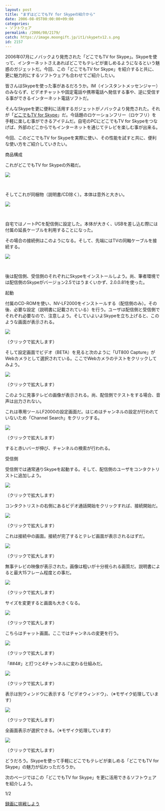 ```yaml
---
layout: post
title: "まずはどこでもTV for Skypeの紹介から"
date: 2006-08-05T00:00:00+09:00
categories:
- ソフトウェア
permalink: /2006/08/2179/
catch: https://image.moongift.jp/it1/skypetv12.s.png
id: 2157
---
```

2006年07月にノバックより発売された「どこでもTV for Skype」。Skypeを使って、インターネットさえあればどこでもテレビが楽しめるようになるという魅惑のガジェットだ。今回、この「どこでもTV for Skype」を紹介すると共に、更に魅力的にするソフトウェアも合わせてご紹介したい。

  
<!--more-->  

皆さんはSkypeを使った事があるだろうか。IM（インスタントメッセンジャー）のみならず、ビデオチャットや固定電話や携帯電話へ発信する事や、逆に受信する事ができるインターネット電話ソフトだ。
  

そんなSkypeを更に便利に活用するガジェットがノバックより発売された。それが「[どこでもTV for Skype](http://www.amazon.co.jp/exec/obidos/redirect?link_code=as2&path=ASIN/B000GPILQY&tag=moongift-22&camp=247&creative=1211)」だ。今話題のロケーションフリー（ロケフリ）を手軽に楽しむ事ができるアイテムだ。自宅のPCにどこでもTV for Skypeをつなげば、外部のどこからでもインターネットを通じてテレビを楽しむ事が出来る。
  

今回、このどこでもTV for Skypeを実際に使い、その性能を試すと共に、便利な使い方をご紹介していきたい。
  

商品構成
  

これがどこでもTV for Skypeの外箱だ。
  

 ![](https://image.moongift.jp/it1/skypetv9.jpg)
  

&nbsp;
  

そしてこれが同梱物（説明書/CD除く）。本体は意外と大きい。
  

 ![](https://image.moongift.jp/it1/skypetv10.jpg)
  

&nbsp;
  

自宅ではノートPCを配信側に設定した。本体が大きく、USBを差し込む際には付属の延長ケーブルを利用することになった。
  

その場合の接続例はこのようになる。そして、先端にはTVの同軸ケーブルを接続する。
  

 ![](https://image.moongift.jp/it1/skypetv11.jpg)
  

&nbsp;
  

後は配信側、受信側のそれぞれにSkypeをインストールしよう。尚、筆者環境では配信側のSkypeがバージョン2.5ではうまくいかず、2.0.0.81を使った。
  

起動
  

付属のCD-ROMを使い、NV-LF2000をインストールする（配信側のみ）。その後、必要な設定（説明書に記載されている）を行う。ユーザは配信側と受信側でそれぞれ必要なので、注意しよう。そしていよいよSkypeを立ち上げると、このような画面が表示される。
  

[![](https://image.moongift.jp/it1/skypetv1.s.png)](https://image.moongift.jp/it1/skypetv1.png)  

（クリックで拡大します）
  

そして設定画面でビデオ（BETA）を見ると次のように「UT800 Capture」がWebカメラとして選択されている。ここでWebカメラのテストをクリックしてみよう。
  

[![](https://image.moongift.jp/it1/skypetv2.s.png)](https://image.moongift.jp/it1/skypetv2.png)  

（クリックで拡大します）
  

このように見事テレビの画像が表示される。尚、配信側でテストをする場合、音声は出力されない。
  

これは専用ツールLF2000の設定画面だ。はじめはチャンネルの設定が行われていないため「Channel Search」をクリックする。
  

[![](https://image.moongift.jp/it1/skypetv3.s.png)](https://image.moongift.jp/it1/skypetv3.png)  

（クリックで拡大します）
  

すると赤いバーが伸び、チャンネルの検索が行われる。
  

受信側
  

受信側では通常通りSkypeを起動する。そして、配信側のユーザをコンタクトリストに追加しよう。
  

[![](https://image.moongift.jp/it1/skypetv11.s.png)](https://image.moongift.jp/it1/skypetv11.png)  

（クリックで拡大します）
  

コンタクトリストの右側にあるビデオ通話開始をクリックすれば、接続開始だ。
  

[![](https://image.moongift.jp/it1/skypetv12.s.png)](https://image.moongift.jp/it1/skypetv12.png)  

（クリックで拡大します）
  

これは接続中の画面。接続が完了するとテレビ画面が表示されるはずだ。
  

[![](https://image.moongift.jp/it1/skypetv14.s.png)](https://image.moongift.jp/it1/skypetv14.png)  

（クリックで拡大します）
  

無事テレビの映像が表示された。画像は粗いが十分視られる画質だ。説明書によると最大15フレーム程度との事だ。
  

[![](https://image.moongift.jp/it1/skypetv15.s.png)](https://image.moongift.jp/it1/skypetv15.png)  

（クリックで拡大します）
  

サイズを変更すると画面も大きくなる。
  

[![](https://image.moongift.jp/it1/skypetv16.s.png)](https://image.moongift.jp/it1/skypetv16.png)  

（クリックで拡大します）
  

こちらはチャット画面。ここではチャンネルの変更を行う。
  

[![](https://image.moongift.jp/it1/skypetv17.s.png)](https://image.moongift.jp/it1/skypetv17.png)  

（クリックで拡大します）
  

「##4#」と打つと4チャンネルに変わる仕組みだ。
  

[![](https://image.moongift.jp/it1/skypetv18.s.png)](https://image.moongift.jp/it1/skypetv18.png)  

（クリックで拡大します）
  

表示は別ウィンドウに表示する「ビデオウィンドウ」、（※モザイク処理しています）
  

[![](https://image.moongift.jp/it1/skypetv8.s.png)](https://image.moongift.jp/it1/skypetv8.png)  

（クリックで拡大します）
  

全画面表示が選択できる。（※モザイク処理しています）
  

[![](https://image.moongift.jp/it1/skypetv6.s.png)](https://image.moongift.jp/it1/skypetv6.png)  

（クリックで拡大します）
  

どうだろう。Skypeを使って手軽にどこでもテレビが楽しめる「どこでもTV for Skype」の魅力が伝わっただろうか。
  

次のページではこの「どこでもTV for Skype」を更に活用できるソフトウェアを紹介しよう。
  

  

1/2

  

[録画に挑戦しよう](http://it.moongift.jp/i-2180.html)
  

